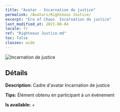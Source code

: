 ```yaml
---
title: "Avatar - Incarnation de justice"
permalink: /Avatars/Righteous Justice/
excerpt: "Era of Chaos  Incarnation de justice"
last_modified_at: 2021-08-04
locale: fr
ref: "Righteous Justice.md"
toc: false
classes: wide
---
```

 ![Incarnation de justice](/images/a/avatarFrame_74.png)

## Détails

 **Description:** Cadre d'avatar Incarnation de justice 

 **Tips:** Élément obtenu en participant à un événement 

 **Is available:**  + 

